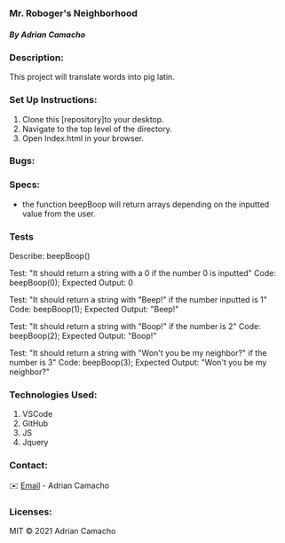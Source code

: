 ### Mr. Roboger's Neighborhood

##### By Adrian Camacho


### Description:

This project will translate words into pig latin. 

### Set Up Instructions:

1. Clone this [repository]to your desktop.
2. Navigate to the top level of the directory.
3. Open Index.html in your browser.

### Bugs:

### Specs:

* the function beepBoop will return arrays depending on the inputted value from the user.




### Tests
Describe: beepBoop()

Test: "It should return a string with a 0 if the number 0 is inputted"
Code: beepBoop(0);
Expected Output: 0

Test: "It should return a string with "Beep!" if the number inputted is 1"
Code: beepBoop(1);
Expected Output: "Beep!"

Test: "It should return a string with "Boop!" if the number is 2"
Code: beepBoop(2);
Expected Output: "Boop!"

Test: "It should return a string with "Won't you be my neighbor?" if the number is 3"
Code: beepBoop(3);
Expected Output: "Won't you be my neighbor?"


### Technologies Used:

1. VSCode
2. GitHub
3. JS
4. Jquery

### Contact:
✉️ [Email](adriancamacho18@gmail.com) - Adrian Camacho

### Licenses:

MIT &copy; 2021 Adrian Camacho
